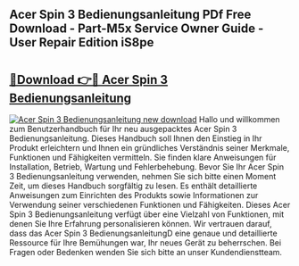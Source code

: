 ## Acer Spin 3 Bedienungsanleitung PDf Free Download - Part-M5x Service Owner Guide - User Repair Edition iS8pe

# <h2><a href="http://df3k1bs.blite.top/?on=Acer+Spin+3+Bedienungsanleitung">🔗Download 👉🔴 Acer Spin 3 Bedienungsanleitung</a></h2>

[![Acer Spin 3 Bedienungsanleitung new download](https://i.imgur.com/lujVjoI.png)](http://df3k1bs.blite.top/?on=Acer+Spin+3+Bedienungsanleitung)
Hallo und willkommen zum Benutzerhandbuch für Ihr neu ausgepacktes Acer Spin 3 Bedienungsanleitung. Dieses Handbuch soll Ihnen den Einstieg in Ihr Produkt erleichtern und Ihnen ein gründliches Verständnis seiner Merkmale, Funktionen und Fähigkeiten vermitteln. Sie finden klare Anweisungen für Installation, Betrieb, Wartung und Fehlerbehebung. Bevor Sie Ihr Acer Spin 3 Bedienungsanleitung verwenden, nehmen Sie sich bitte einen Moment Zeit, um dieses Handbuch sorgfältig zu lesen. Es enthält detaillierte Anweisungen zum Einrichten des Produkts sowie Informationen zur Verwendung seiner verschiedenen Funktionen und Fähigkeiten. Dieses Acer Spin 3 Bedienungsanleitung verfügt über eine Vielzahl von Funktionen, mit denen Sie Ihre Erfahrung personalisieren können. Wir vertrauen darauf, dass das Acer Spin 3 BedienungsanleitungD eine genaue und detaillierte Ressource für Ihre Bemühungen war, Ihr neues Gerät zu beherrschen. Bei Fragen oder Bedenken wenden Sie sich bitte an unser Kundendienstteam.
